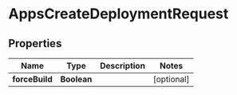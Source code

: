 

# AppsCreateDeploymentRequest


## Properties

| Name | Type | Description | Notes |
|------------ | ------------- | ------------- | -------------|
|**forceBuild** | **Boolean** |  |  [optional] |



